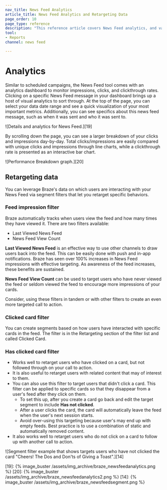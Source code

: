 ```yaml
---
nav_title: News Feed Analytics
article_title: News Feed Analytics and Retargeting Data
page_order: 10
page_type: reference
description: "This reference article covers News Feed analytics, and various related filters."
tool: 
- Reports
channel: news feed

---
```


# Analytics

Similar to scheduled campaigns, the News Feed tool comes with an analytics dashboard to monitor impressions, clicks, and clickthrough rates. Clicking on a specific News Feed message in your dashboard brings up a host of visual analytics to sort through. At the top of the page, you can select your data date range and see a quick visualization of your most important metrics. Additionally, you can see specifics about this news feed message, such as when it was sent and who it was sent to.

![Details and analytics for News Feed.][19]

By scrolling down the page, you can see a larger breakdown of your clicks and impressions day-by-day. Total clicks/impressions are easily compared with unique clicks and impressions through line charts, while a clickthrough rate is presented as an interactive bar chart.

![Performance Breakdown graph.][20]

## Retargeting data

You can leverage Braze's data on which users are interacting with your News Feed via segment filters that let you retarget specific behaviors.

### Feed impression filter

Braze automatically tracks when users view the feed and how many times they have viewed it. There are two filters available:

- Last Viewed News Feed
- News Feed View Count

**Last Viewed News Feed** is an effective way to use other channels to draw users back into the feed. This can be easily done with push and in-app notifications. Braze has seen over 100% increases in News Feed impressions with effective targeting. As awareness of the feed increases, these benefits are sustained.

**News Feed View Count** can be used to target users who have never viewed the feed or seldom viewed the feed to encourage more impressions of your cards.

Consider, using these filters in tandem or with other filters to create an even more targeted call to action.

### Clicked card filter

You can create segments based on how users have interacted with specific cards in the feed. The filter is in the Retargeting section of the filter list and called Clicked Card.

### Has clicked card filter

- Works well to retarget users who have clicked on a card, but not followed through on your call to action.
- It is also useful to retarget users with related content that may of interest to them.
- You can also use this filter to target users that didn't click a card. This filter can be applied to specific cards so that they disappear from a user's feed after they click on them.
  - To set this up, after you create a card go back and edit the target segment to include **Has not clicked**.
  - After a user clicks the card, the card will automatically leave the feed when the user's next session starts.
  - Avoid over-using this targeting because user's may end up with empty feeds. Best practice is to use a combination of static and automatically removed content.
- It also works well to retarget users who do not click on a card to follow up with another call to action.

![Segment filter example that shows targets users who have not clicked the card "Cheers! The Dos and Don'ts of Giving a Toast".][14]


[19]: {% image_buster /assets/img_archive/braze_newsfeedanalytics.png %}
[20]: {% image_buster /assets/img_archive/braze_newsfeedanalytics2.png %}
[14]: {% image_buster /assets/img_archive/braze_newsfeedsegment.png %}
